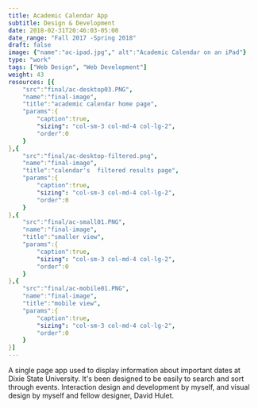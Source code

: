 ```yaml
---
title: Academic Calendar App
subtitle: Design & Development
date: 2018-02-31T20:46:03-05:00
date_range: "Fall 2017 -Spring 2018"
draft: false
image: {"name":"ac-ipad.jpg"," alt":"Academic Calendar on an iPad"}
type: "work"
tags: ["Web Design", "Web Development"]
weight: 43
resources: [{
    "src":"final/ac-desktop03.PNG",
    "name":"final-image",
    "title":"academic calendar home page",
    "params":{
        "caption":true,
        "sizing": "col-sm-3 col-md-4 col-lg-2",
        "order":0
    }
},{
    "src":"final/ac-desktop-filtered.png",
    "name":"final-image",
    "title":"calendar's  filtered results page",
    "params":{
        "caption":true,
        "sizing": "col-sm-3 col-md-4 col-lg-2",
        "order":0
    }
},{
    "src":"final/ac-small01.PNG",
    "name":"final-image",
    "title":"smaller view",
    "params":{
        "caption":true,
        "sizing": "col-sm-3 col-md-4 col-lg-2",
        "order":0
    }
},{
    "src":"final/ac-mobile01.PNG",
    "name":"final-image",
    "title":"mobile view",
    "params":{
        "caption":true,
        "sizing": "col-sm-3 col-md-4 col-lg-2",
        "order":0
    }
}]
---
```

A single page app used to display information about important dates at Dixie State University. It's been designed to be easily to search and sort through events. Interaction design and development by myself, and visual design by myself and fellow designer, David Hulet.